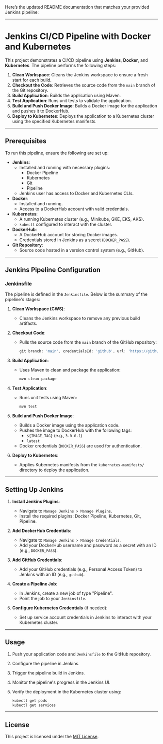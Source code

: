 Here’s the updated README documentation that matches your provided Jenkins pipeline:

---

# Jenkins CI/CD Pipeline with Docker and Kubernetes

This project demonstrates a CI/CD pipeline using **Jenkins**, **Docker**, and **Kubernetes**. The pipeline performs the following steps:

1. **Clean Workspace**: Cleans the Jenkins workspace to ensure a fresh start for each build.
2. **Checkout the Code**: Retrieves the source code from the `main` branch of the Git repository.
3. **Build Application**: Builds the application using Maven.
4. **Test Application**: Runs unit tests to validate the application.
5. **Build and Push Docker Image**: Builds a Docker image for the application and pushes it to DockerHub.
6. **Deploy to Kubernetes**: Deploys the application to a Kubernetes cluster using the specified Kubernetes manifests.

---

## Prerequisites

To run this pipeline, ensure the following are set up:

- **Jenkins**:
  - Installed and running with necessary plugins:
    - Docker Pipeline
    - Kubernetes
    - Git
    - Pipeline
  - Jenkins user has access to Docker and Kubernetes CLIs.
- **Docker**:
  - Installed and running.
  - Access to a DockerHub account with valid credentials.
- **Kubernetes**:
  - A running Kubernetes cluster (e.g., Minikube, GKE, EKS, AKS).
  - `kubectl` configured to interact with the cluster.
- **DockerHub**:
  - A DockerHub account for storing Docker images.
  - Credentials stored in Jenkins as a secret (`DOCKER_PASS`).
- **Git Repository**:
  - Source code hosted in a version control system (e.g., GitHub).

---

## Jenkins Pipeline Configuration

### Jenkinsfile

The pipeline is defined in the `Jenkinsfile`. Below is the summary of the pipeline's stages:

1. **Clean Workspace (CWS)**:
   - Cleans the Jenkins workspace to remove any previous build artifacts.

2. **Checkout Code**:
   - Pulls the source code from the `main` branch of the GitHub repository:
     ```groovy
     git branch: 'main', credentialsId: 'github', url: 'https://github.com/Karimbraham/GitJenDocKub'
     ```

3. **Build Application**:
   - Uses Maven to clean and package the application:
     ```bash
     mvn clean package
     ```

4. **Test Application**:
   - Runs unit tests using Maven:
     ```bash
     mvn test
     ```

5. **Build and Push Docker Image**:
   - Builds a Docker image using the application code.
   - Pushes the image to DockerHub with the following tags:
     - `${IMAGE_TAG}` (e.g., `3.0.0-1`)
     - `latest`
   - Docker credentials (`DOCKER_PASS`) are used for authentication.

6. **Deploy to Kubernetes**:
   - Applies Kubernetes manifests from the `kubernetes-manifests/` directory to deploy the application.

---

## Setting Up Jenkins

1. **Install Jenkins Plugins**:
   - Navigate to `Manage Jenkins > Manage Plugins`.
   - Install the required plugins: Docker Pipeline, Kubernetes, Git, Pipeline.

2. **Add DockerHub Credentials**:
   - Navigate to `Manage Jenkins > Manage Credentials`.
   - Add your DockerHub username and password as a secret with an ID (e.g., `DOCKER_PASS`).

3. **Add GitHub Credentials**:
   - Add your GitHub credentials (e.g., Personal Access Token) to Jenkins with an ID (e.g., `github`).

4. **Create a Pipeline Job**:
   - In Jenkins, create a new job of type "Pipeline".
   - Point the job to your `Jenkinsfile`.

5. **Configure Kubernetes Credentials** (if needed):
   - Set up service account credentials in Jenkins to interact with your Kubernetes cluster.

---
 

## Usage

1. Push your application code and `Jenkinsfile` to the GitHub repository.
2. Configure the pipeline in Jenkins.
3. Trigger the pipeline build in Jenkins.
4. Monitor the pipeline's progress in the Jenkins UI.
5. Verify the deployment in the Kubernetes cluster using:

   ```bash
   kubectl get pods
   kubectl get services
   ```

---

## License

This project is licensed under the [MIT License](LICENSE).
 
